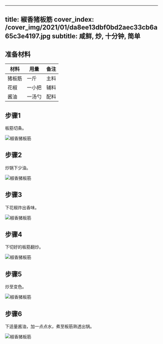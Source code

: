 
---
title: 椒香猪板筋
cover_index: /cover_img/2021/01/da8ee13dbf0bd2aec33cb6a65c3e4197.jpg
subtitle: 咸鲜, 炒, 十分钟, 简单
---

## 准备材料

| 材料     | 用量 | 备注|
| ------- | ----- | --- |
| 猪板筋 | 一斤| 主料 |
| 花椒 | 一小把| 辅料 |
| 酱油 | 一汤勺| 配料 |

## 步骤1

板筋切条。

![椒香猪板筋](https://i8.meishichina.com/attachment/recipe/201010/201010172235466.jpg?x-oss-process=style/p320) 

## 步骤2

炒锅下少油。

![椒香猪板筋](https://i8.meishichina.com/attachment/recipe/201010/201010172236028.jpg?x-oss-process=style/p320) 

## 步骤3

下花椒炸出香味。

![椒香猪板筋](https://i8.meishichina.com/attachment/recipe/201010/201010172236182.jpg?x-oss-process=style/p320) 

## 步骤4

下切好的板筋翻炒。

![椒香猪板筋](https://i8.meishichina.com/attachment/recipe/201010/201010172236313.jpg?x-oss-process=style/p320) 

## 步骤5

炒至变色。

![椒香猪板筋](https://i8.meishichina.com/attachment/recipe/201010/201010172237192.jpg?x-oss-process=style/p320) 

## 步骤6

下适量酱油，加一点点水，煮至板筋熟透出锅。

![椒香猪板筋](https://i8.meishichina.com/attachment/recipe/201010/201010172237549.jpg?x-oss-process=style/p320) 

